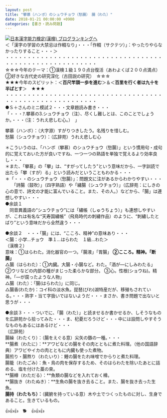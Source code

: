 ```yaml
---
layout: post
title: "攀慕（ハンボ）のシュウチョウ（愁腸）　腸（わた）"
date: 2018-01-21 00:00:00 +0900
categories: [書き・読み問題]
---
```


[![](/syuusyuu9701/assets/images/攀慕（ハンボ）のシュウチョウ（愁腸）-腸（わた）-br_c_3028_1.gif)](http://blog.with2.net/link.php?1659096:3028 "日本漢字能力検定(漢検) ブログランキングへ")[日本漢字能力検定(漢検) ブログランキングへ](http://blog.with2.net/link.php?1659096:3028)  
＜「漢字の学習の大禁忌は作輟なり」・・・「作輟（サクテツ）」：やったりやらなかったりすること・・・＞  
・・・・・・・・・・・・・・・・・・・・・・・・・・・・・・・・・・・・・・・・・・・・・・・・・・・・・・・・・  
☆☆☆今年のテーマ：①漢検１級１９０点台復活（あわよくば２００点満点）　②好きな古代史の研究深化（古田説の研究）　☆☆☆  
★★★今年のスピリット：＜**百尺竿頭一歩を進む**＞＆＜**百里を行く者は九十を半ばとす**＞　★★★  
・・・・・・・・・・・・・・・・・・・・・・・・・・・・・・・・・・・・・・・・・・・・・・・・・・・・・・・・・  
●Ｓ＋さんのミニ模試２・・・文章題読み書き・・・  
「・・・ｱ.攀慕の3.シュウチョウ（注）、尽くし難しとは、このことでしょうか。・・・（注：うれえ悲しむ心。）　」  
  
攀慕（ハンボ）：（大字源）すがりつきしたう。名残りを惜しむ。  
愁腸（シュウチョウ）：（広辞苑）うれえ悲しむ心  
  
＊こういうのは、「ハンボ（攀慕）のシュウチョウ（愁腸）」という慣用句・成句的に覚えておいた方が良いですね、一つ一つの熟語を単独で覚えるより効率良し・・・  
＊また、「攀慕」の「攀」は、“すがってしたう”という意味だから、一字訓読で出たら「攀（すが）る」という読みだということもわかる・・・  
＊「・・・のシュウチョウ（愁腸）」：問題文に注があるからわかりやすい・・・  
　　「詩腸（鼓吹）」（四字熟語）や「繡腸（シュウチョウ）」（広辞苑：にしきの心の意で、詩文の才能に富んでいること。また、その人。）などから、「腸」は連想しやすい・・・  
●余談１  
　同音異義語の“シュウチョウ”には「繡帳（しゅうちょう）」も連想しやすいが、これは有名な“天寿国繡帳”（飛鳥時代の刺繡作品）のように、“刺繡したとばり”という意味だから全然違う・・・  
  
●余談２　・・・「腸」には、“こころ、精神”の意味あり・・・  
＜腸：小学…チョウ　準１…はらわた　１級…わた＞  
（漢検２）  
意味：①はらわた。消化器官の一つ。「腸液」「胃腸」 **②こころ。精神。「断腸」**  
△腸（はらわた）：①内臓。大腸・小腸など。わた。「酒が―にしみわたる」 ②ウリなどの内部の種がまじった柔らかな部分。 ③心。性根(ショウね)。精神。「―が腐ったような人物」  
△腸（わた）：「腸(はらわた)」に同じ。  
△腸香(わたか)：コイ科の淡水魚。琵琶(びわ)湖特産だが、移殖もされている。・・・熟字・当て字扱いではないようだ・・・まさか、書き問題で出ないと思うが・・・  
  
●余談３・・・ついでに、「腸（わた）」と読ませるか書かせるか、しそうなものを広辞苑から拾ってみた・・・ま、杞憂だろうけど・・・中には設問しやすそうなものもあるにはあるけど・・・  
（広辞苑）  
腸繰（わたくり）：（腸をえぐる意）尖矢の鏃の一種。・・・  
**腸煮（わたに）：**アワビなどの腸をその肉とともに煮た料理。（他の国語辞典）アワビやイカの肉とともに内臓も使った煮物。  
腸煎り・腸熬り（わたいり）：鯉の腸をたれ味噌でからりと煮た料理。  
腸籠（わたごみ）：魚・鳥の肉を保存するため、そのはらわたを除いたあとに詰める、塩を付けた藁の束。  
**腸樽（わただる）：**魚類の腸などを入れておく樽。  
**腸抜き（わたぬき）：**生魚の腸を抜き去ること。また、腸を抜き去った生魚。  
**腸持（わたもち）：**（臓腑を持っている意）木や土でつくったものに対し、生身であること。生きているもの。  
  
👍👍👍　🐕　👍👍👍